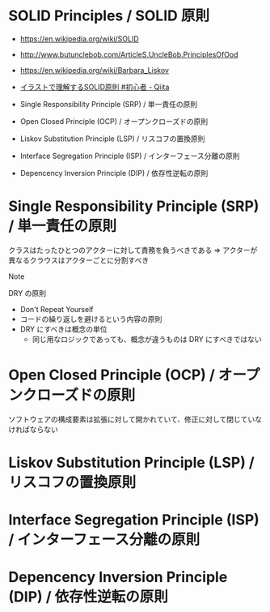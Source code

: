 # SOLID Principles / SOLID 原則
- https://en.wikipedia.org/wiki/SOLID
- http://www.butunclebob.com/ArticleS.UncleBob.PrinciplesOfOod
- https://en.wikipedia.org/wiki/Barbara_Liskov
- [イラストで理解するSOLID原則 #初心者 - Qiita](https://qiita.com/baby-degu/items/d058a62f145235a0f007)

- Single Responsibility Principle (SRP) / 単一責任の原則
- Open Closed Principle (OCP) / オープンクローズドの原則
- Liskov Substitution Principle (LSP) / リスコフの置換原則
- Interface Segregation Principle (ISP) / インターフェース分離の原則
- Depencency Inversion Principle (DIP) / 依存性逆転の原則

# Single Responsibility Principle (SRP) / 単一責任の原則
クラスはたったひとつのアクターに対して責務を負うべきである
⇒ アクターが異なるクラウスはアクターごとに分割すべき

> [!NOTE]
> DRY の原則
> - Don't Repeat Yourself
> - コードの繰り返しを避けるという内容の原則
> - DRY にすべきは概念の単位
>   - 同じ用なロジックであっても、概念が違うものは DRY にすべきではない

# Open Closed Principle (OCP) / オープンクローズドの原則
ソフトウェアの構成要素は拡張に対して開かれていて、修正に対して閉じていなければならない

# Liskov Substitution Principle (LSP) / リスコフの置換原則
# Interface Segregation Principle (ISP) / インターフェース分離の原則
# Depencency Inversion Principle (DIP) / 依存性逆転の原則
